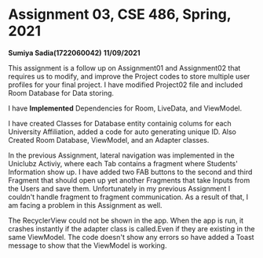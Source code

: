 # Assignment 03, CSE 486, Spring, 2021
**Sumiya Sadia(1722060042)**
**11/09/2021**

This assignment is a follow up on Assignment01 and Assignment02 that requires us to modify, and improve the Project codes to store multiple user profiles for your final project.
I have modified Project02 file and included Room Database for Data storing.

I have **Implemented** Dependencies for Room, LiveData, and ViewModel.
  
I have created Classes for Database entity containig colums for each University Affiliation, added a code for auto generating unique ID. Also Created Room Database, ViewModel, and an Adapter classes.


In the previous Assignment, lateral navigation was implemented in the Uniclubz Activiy, where each Tab contains a fragment where Students' Information show up. I have added two FAB buttons to the second and third Fragment that should open up yet another Fragments that take Inputs from the Users and save them. Unfortunately in my previous Assignment I couldn't handle fragment to fragment communication. As a result of that, I am facing a problem in this Assignment as well. 

The RecyclerView could not be shown in the app. When the app is run, it crashes instantly if the adapter class is called.Even if they are existing in the same ViewModel. 
The code doesn't show any errors so have added a Toast message to show that the ViewModel is working. 

